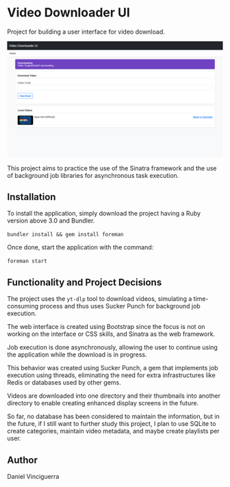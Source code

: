 # Video Downloader UI

Project for building a user interface for video download.

![](./public/screenshot.png)

This project aims to practice the use of the Sinatra framework and the use of background job libraries for asynchronous task execution.

## Installation

To install the application, simply download the project having a Ruby version above 3.0 and Bundler.

`bundler install && gem install foreman`

Once done, start the application with the command:

`foreman start`

## Functionality and Project Decisions

The project uses the `yt-dlp` tool to download videos, simulating a time-consuming process and thus uses Sucker Punch for background job execution.

The web interface is created using Bootstrap since the focus is not on working on the interface or CSS skills, and Sinatra as the web framework.

Job execution is done asynchronously, allowing the user to continue using the application while the download is in progress.

This behavior was created using Sucker Punch, a gem that implements job execution using threads, eliminating the need for extra infrastructures like Redis or databases used by other gems.

Videos are downloaded into one directory and their thumbnails into another directory to enable creating enhanced display screens in the future.

So far, no database has been considered to maintain the information, but in the future, if I still want to further study this project, I plan to use SQLite to create categories, maintain video metadata, and maybe create playlists per user.

## Author

Daniel Vinciguerra
